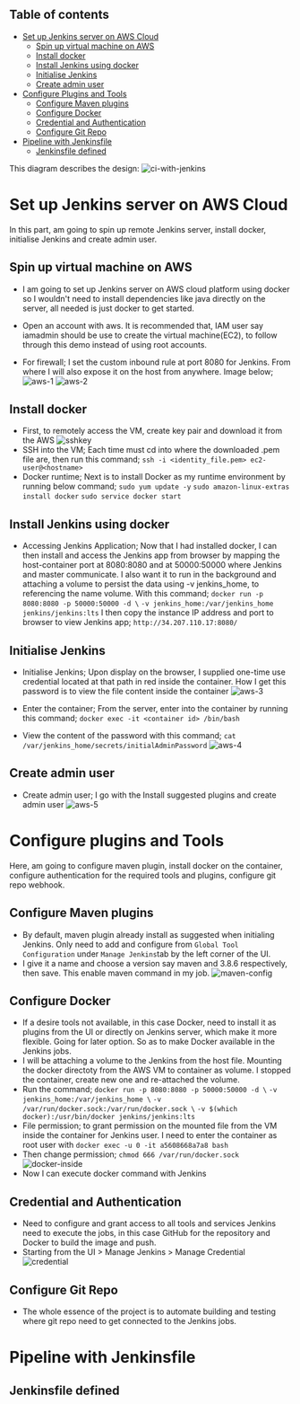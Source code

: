 
## Table of contents

<!-- TOC -->
* [Set up Jenkins server on AWS Cloud](#set-up-jenkins-server-on-aws-cloud)
  * [Spin up virtual machine on AWS](#spin-up-virtual-machine-on-aws)
  * [Install docker](#install-docker)
  * [Install Jenkins using docker](#install-jenkins-using-docker)
  * [Initialise Jenkins](#initialise-jenkins)
  * [Create admin user](#create-admin-user)
* [Configure Plugins and Tools](#configure-plugins-and-tools)
  * [Configure Maven plugins](#configure-maven-plugins)
  * [Configure Docker](#configure-docker)
  * [Credential and Authentication](#credential-authentication)
  * [Configure Git Repo](#configure-git-repo)
* [Pipeline with Jenkinsfile](#pipeline-with-jenkinsfile)
  * [Jenkinsfile defined](#jenkinsfile-defined)
<!-- TOC -->

This diagram describes the design:
![ci-with-jenkins](assets/ci-with-jenkins.svg)

# Set up Jenkins server on AWS Cloud
In this part, am going to spin up remote Jenkins server, install docker, initialise Jenkins and create admin user.

## Spin up virtual machine on AWS
- I am going to set up Jenkins server on AWS cloud platform using docker so I wouldn't need to install dependencies like java directly on the server, all needed is just docker to get started.

- Open an account with aws. It is recommended that, IAM user say iamadmin should be use to create the virtual machine(EC2), to follow through this demo instead of using root accounts.

- For firewall; I set the custom inbound rule at port 8080 for Jenkins. From where I will also expose it on the host from anywhere. Image below;
![aws-1](assets/aws-1.png)
![aws-2](assets/aws-2.png)

## Install docker
- First, to remotely access the VM, create key pair and download it from the AWS
![sshkey](assets/sshkey.png)
- SSH into the VM; Each time must cd into where the downloaded .pem file are, then run this command; ```ssh -i <identity_file.pem> ec2-user@<hostname>```
- Docker runtime; Next is to install Docker as my runtime environment by running below command;
    ```sudo yum update -y```
    ```sudo amazon-linux-extras install docker```
    ```sudo service docker start```

## Install Jenkins using docker
- Accessing Jenkins Application; Now that I had installed docker, I can then install and access the Jenkins app from browser by mapping the host-container port at 8080:8080 and at 50000:50000 where Jenkins and master communicate. I also want it to run in the background and attaching a volume to persist the data using -v jenkins_home, to referencing the name volume. With this command; 
    ``docker run -p 8080:8080 -p 50000:50000 -d \``
    `-v jenkins_home:/var/jenkins_home jenkins/jenkins:lts`
I then copy the instance IP address and port to browser to view Jenkins app; ```http://34.207.110.17:8080/```

## Initialise Jenkins
- Initialise Jenkins; Upon display on the browser, I supplied one-time use credential located at that path in red inside the container. How I get this password is to view the file content inside the container 
![aws-3](assets/aws-3.png)

- Enter the container; From the server, enter into the container by running this command;
    ```docker exec -it <container id> /bin/bash```
- View the content of the password with this command;
    ```cat /var/jenkins_home/secrets/initialAdminPassword```
![aws-4](assets/aws-4.png)

## Create admin user
- Create admin user; I go with the Install suggested plugins and create admin user
![aws-5](assets/aws-5.png)

# Configure plugins and Tools
Here, am going to configure maven plugin, install docker on the container, configure authentication for the required tools and plugins, configure git repo webhook.

## Configure Maven plugins
- By default, maven plugin already install as suggested when initialing Jenkins. Only need to add and configure from  `Global Tool Configuration` under ``Manage Jenkins``tab by the left corner of the UI.
- I give it a name and choose a version say maven and 3.8.6 respectively, then save. This enable maven command in my job.
![maven-config](assets/maven-config.png)

## Configure Docker
- If a desire tools not available, in this case Docker, need to install it as plugins from the UI or directly on Jenkins server, which make it more flexible. Going for later option. So as to make Docker available in the Jenkins jobs.
- I will be attaching a volume to the Jenkins from the host file. Mounting the docker directoty from the AWS VM to container as volume. I stopped the container, create new one and re-attached the volume.
- Run the command; 
```docker run -p 8080:8080 -p 50000:50000 -d \```
```-v jenkins_home:/var/jenkins_home \```
```-v /var/run/docker.sock:/var/run/docker.sock \```
```-v $(which docker):/usr/bin/docker jenkins/jenkins:lts```
- File permission; to grant permission on the mounted file from the VM inside the container for Jenkins user. I need to enter the container as root user with ``docker exec -u 0 -it a5608668a7a8 bash``
- Then change permission; ``chmod 666 /var/run/docker.sock``
![docker-inside](assets/docker-inside.png)
- Now I can execute docker command with Jenkins

## Credential and Authentication
- Need to configure and grant access to all tools and services Jenkins need to execute the jobs, in this case GitHub for the repository and Docker to build the image and push.
- Starting from the UI > Manage Jenkins > Manage Credential
![credential](assets/credential.png)

## Configure Git Repo
- The whole essence of the project is to automate building and testing where git repo need to get connected to the Jenkins jobs.

# Pipeline with Jenkinsfile

## Jenkinsfile defined
